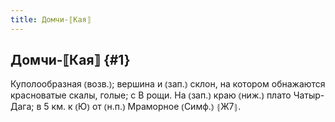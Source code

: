 ```yaml
---
title: Домчи-⟦Кая⟧
---
```

## Домчи-⟦Кая⟧ {#1}

Куполообразная ⦅возв.⦆; вершина и ⦅зап.⦆ склон, на котором обнажаются красноватые скалы, голые; с В рощи. На ⦅зап.⦆ краю ⦅ниж.⦆ плато Чатыр-Дага; в 5 км. к ⦅Ю⦆ от ⦅н.п.⦆ Мраморное ⦅Симф.⦆ ⦃Ж7⦄.
